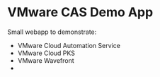 # VMware CAS Demo App
Small webapp to demonstrate:
* VMware Cloud Automation Service
* VMware Cloud PKS
* VMware Wavefront
* 
